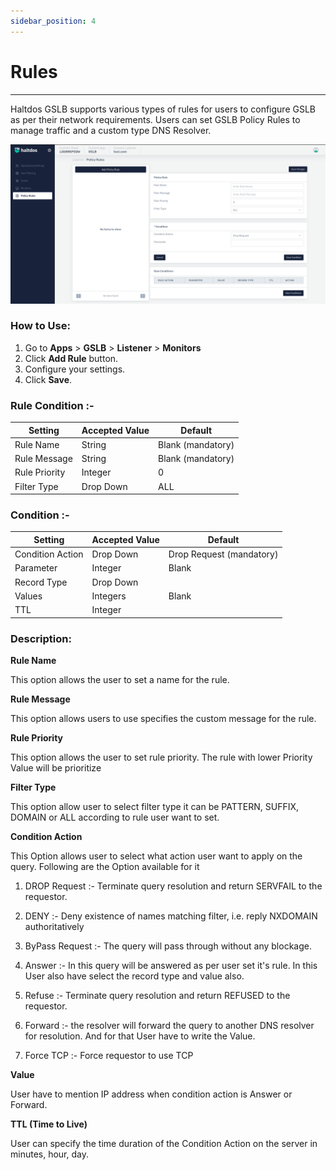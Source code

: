 ```yaml
---
sidebar_position: 4
---
```


# Rules

---

Haltdos GSLB supports various types of rules for users to configure GSLB as per their network requirements. Users can set GSLB Policy Rules to manage traffic and a custom type DNS Resolver.

![rules](/img/gslb/v7/docs/policyrule.png)

### How to Use:
1. Go to  **Apps** > **GSLB** > **Listener** > **Monitors**
2. Click **Add Rule** button.
3. Configure your settings.
4. Click **Save**.

### Rule Condition :-

| Setting | Accepted Value | Default
| ----------- | ----------- | ------ |
| Rule Name  | String | Blank (mandatory)
| Rule Message | String | Blank (mandatory) 
|Rule Priority | Integer |0
|Filter Type |Drop Down |ALL

### Condition :-

 Setting | Accepted Value | Default
| ----------- | ----------- | ------ |
| Condition Action  | Drop Down | Drop Request (mandatory)
| Parameter | Integer | Blank 
|Record Type| Drop Down |
|Values |Integers|Blank
| TTL | Integer | 

### Description:

**Rule Name**

This option allows the user to set a name for the rule.

**Rule Message** 

This option allows users to use specifies the custom message for the rule.

**Rule Priority**

This option allows the user to set rule priority. The rule with lower Priority Value will be prioritize

**Filter Type**

This option allow user to select filter type it can be PATTERN, SUFFIX, DOMAIN or ALL according to rule user want to set.

**Condition Action** 

This Option allows user to select what action user want to apply on the query. Following are the Option available for it 

 1. DROP Request :- Terminate query resolution and return SERVFAIL to the requestor.

 2. DENY :- Deny existence of names matching filter, i.e. reply NXDOMAIN authoritatively 

 3. ByPass Request :- The query will pass through without any blockage.

 4. Answer :- In this query will be answered as per user set it's rule. In this User also have select the record type and value also.

 5. Refuse :- Terminate query resolution and return REFUSED to the requestor.

 6. Forward :-  the resolver will forward the query to another DNS resolver for resolution. And for that User  have to write the Value.

 7. Force TCP :- Force requestor to use TCP 
    
**Value**

User have to mention IP address when condition action is Answer or Forward. 

**TTL (Time to Live)**

User can specify the time  duration of the Condition Action on the server in minutes, hour, day.
